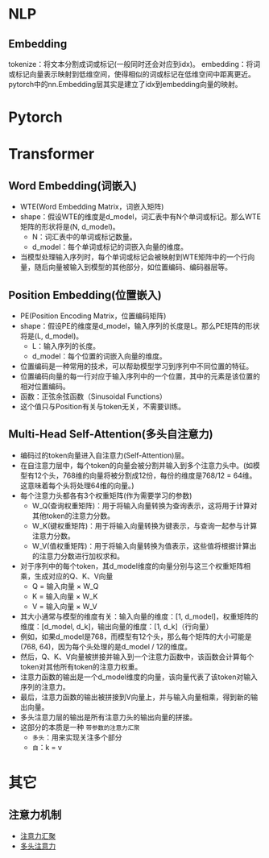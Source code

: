 # NLP

## Embedding
tokenize：将文本分割成词或标记(一般同时还会对应到idx)。
embedding：将词或标记向量表示映射到低维空间，使得相似的词或标记在低维空间中距离更近。pytorch中的nn.Embedding层其实是建立了idx到embedding向量的映射。

# Pytorch


# Transformer

##	Word Embedding(词嵌入)
+ WTE(Word Embedding Matrix，词嵌入矩阵)
+ shape：假设WTE的维度是d_model，词汇表中有N个单词或标记。那么WTE矩阵的形状将是(N, d_model)。
  + N：词汇表中的单词或标记数量。
  + d_model：每个单词或标记的词嵌入向量的维度。
+ 当模型处理输入序列时，每个单词或标记会被映射到WTE矩阵中的一个行向量，随后向量被输入到模型的其他部分，如位置编码、编码器层等。

## Position Embedding(位置嵌入)
+ PE(Position Encoding Matrix，位置编码矩阵)
+ shape：假设PE的维度是d_model，输入序列的长度是L。那么PE矩阵的形状将是(L, d_model)。
  + L：输入序列的长度。
  + d_model：每个位置的词嵌入向量的维度。
+ 位置编码是一种常用的技术，可以帮助模型学习到序列中不同位置的特征。
+ 位置编码向量的每一行对应于输入序列中的一个位置，其中的元素是该位置的相对位置编码。
+ 函数：正弦余弦函数（Sinusoidal Functions）
+ 这个值只与Position有关与token无关，不需要训练。
  
## Multi-Head Self-Attention(多头自注意力)
+ 编码过的token向量进入自注意力(Self-Attention)层。
+ 在自注意力层中，每个token的向量会被分割并输入到多个注意力头中。(如模型有12个头，768维的向量将被分割成12份，每份的维度是768/12 = 64维。这意味着每个头将处理64维的向量。)
+ 每个注意力头都各有3个权重矩阵(作为需要学习的参数)
  + W_Q(查询权重矩阵)：用于将输入向量转换为查询表示，这将用于计算对其他token的注意力分数。
  + W_K(键权重矩阵)：用于将输入向量转换为键表示，与查询一起参与计算注意力分数。
  + W_V(值权重矩阵)：用于将输入向量转换为值表示，这些值将根据计算出的注意力分数进行加权求和。
+ 对于序列中的每个token，其d_model维度的向量分别与这三个权重矩阵相乘，生成对应的Q、K、V向量
  + Q = 输入向量 × W_Q
  + K = 输入向量 × W_K
  + V = 输入向量 × W_V
+ 其大小通常与模型的维度有关：输入向量的维度：[1, d_model]，权重矩阵的维度：[d_model, d_k]，输出向量的维度：[1, d_k]（行向量）
+ 例如，如果d_model是768，而模型有12个头，那么每个矩阵的大小可能是(768, 64)，因为每个头处理的是d_model / 12的维度。
+ 然后，Q、K、V向量被拼接并输入到一个注意力函数中，该函数会计算每个token对其他所有token的注意力权重。
+ 注意力函数的输出是一个d_model维度的向量，该向量代表了该token对输入序列的注意力。
+ 最后，注意力函数的输出被拼接到V向量上，并与输入向量相乘，得到新的输出向量。
+ 多头注意力层的输出是所有注意力头的输出向量的拼接。
+ 这部分的本质是一种 `带参数的注意力汇聚` 
  + `多头`：用来实现关注多个部分
  + `自`：k = v


# 其它
## 注意力机制
+ [注意力汇聚](https://zh-v2.d2l.ai/chapter_attention-mechanisms/nadaraya-waston.html)
+ [多头注意力](https://zh-v2.d2l.ai/chapter_attention-mechanisms/multihead-attention.html)